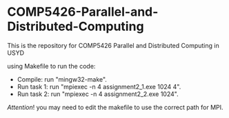 # COMP5426-Parallel-and-Distributed-Computing
This is the repository for COMP5426 Parallel and Distributed Computing in USYD

using Makefile to run the code:
- Compile: run "mingw32-make".
- Run task 1: run "mpiexec -n 4 assignment2\_1.exe 1024 4".
- Run task 2: run "mpiexec -n 4 assignment2\_2.exe 1024".

$Attention!$ you may need to edit the makefile to use the correct path for MPI.
